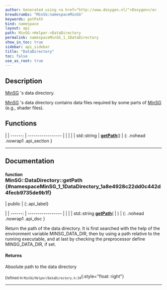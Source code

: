 ```yaml
---
author: Generated using <a href="http://www.doxygen.nl/">Doxygen</a>
breadcrumbs: "MinSG:namespaceMinSG"
keywords: getPath
kind: namespace
layout: api
path: MinSG->Helper->DataDirectory
permalink: namespaceMinSG_1_1DataDirectory
show_in_toc: true
sidebar: api_sidebar
title: "DataDirectory"
toc: false
use_as_root: true
---
```


## Description

[MinSG](namespaceMinSG) 's data directory.

 [MinSG](namespaceMinSG) 's data directory contains data files required by some parts of [MinSG](namespaceMinSG) (e.g., shader files).



## Functions

|
| ------: | ----------------- |
|  | |
| std::string | **[getPath](#namespaceMinSG_1_1DataDirectory_1a8e4928c22dd0c442d4fecb9735de9b1f)**() |
{: .nohead .nowrap1 .api_section }


-------------------------------------------------------------------

## Documentation

### <small>function</small><br/> MinSG::DataDirectory::getPath {#namespaceMinSG_1_1DataDirectory_1a8e4928c22dd0c442d4fecb9735de9b1f}

| public |
{:.api_label}

|
| ------: | ----------------- |
|  |
| std::string **[getPath](#namespaceMinSG_1_1DataDirectory_1a8e4928c22dd0c442d4fecb9735de9b1f)**( |  ) |
{: .nohead .nowrap1 .api_doc }



Return the path of the data directory. It is first searched with the help of the environment variable MINSG_DATA_DIR, then by using a path relative to the running executable, and at last by checking the preprocessor define MINSG_DATA_DIR, if set.


#### Returns
Absolute path to the data directory





<sub>Defined in `MinSG/Helper/DataDirectory.h:34`</sub>{:style="float: right"}

-------------------------------------------------------------------

